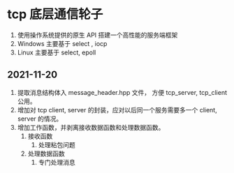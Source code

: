 # tcp 底层通信轮子
1. 使用操作系统提供的原生 API 搭建一个高性能的服务端框架
2. Windows 主要基于 select , iocp
3. Linux 主要基于 select, epoll


## 2021-11-20 
1. 提取消息结构体入 message_header.hpp 文件， 方便 tcp_server, tcp_client 公用。
2. 增加对 tcp client, server 的封装，应对以后同一个服务需要多一个 client, server 的情况。
3. 增加工作函数，并剥离接收数据函数和处理数据函数。
   1. 接收函数 
      1. 处理粘包问题 
   2. 处理数据函数
      1. 专门处理消息
      
